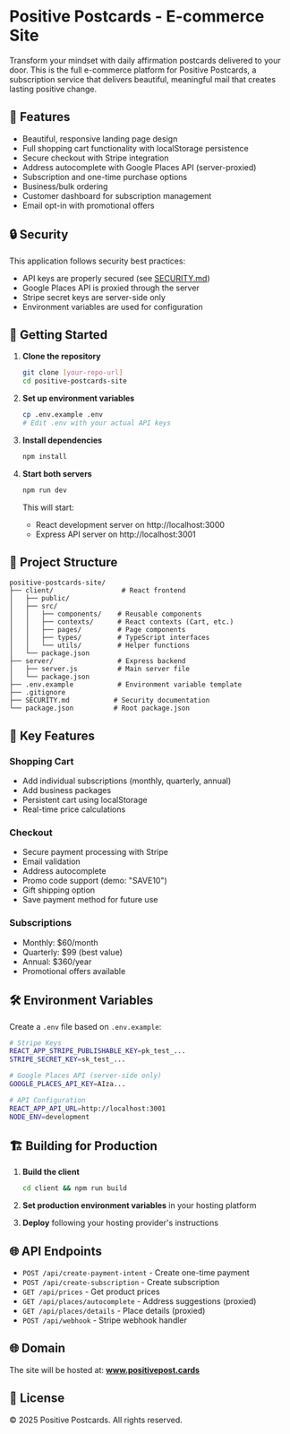 # Positive Postcards - E-commerce Site

Transform your mindset with daily affirmation postcards delivered to your door. This is the full e-commerce platform for Positive Postcards, a subscription service that delivers beautiful, meaningful mail that creates lasting positive change.

## 🌟 Features

- Beautiful, responsive landing page design
- Full shopping cart functionality with localStorage persistence
- Secure checkout with Stripe integration
- Address autocomplete with Google Places API (server-proxied)
- Subscription and one-time purchase options
- Business/bulk ordering
- Customer dashboard for subscription management
- Email opt-in with promotional offers

## 🔒 Security

This application follows security best practices:
- API keys are properly secured (see [SECURITY.md](SECURITY.md))
- Google Places API is proxied through the server
- Stripe secret keys are server-side only
- Environment variables are used for configuration

## 🚀 Getting Started

1. **Clone the repository**
   ```bash
   git clone [your-repo-url]
   cd positive-postcards-site
   ```

2. **Set up environment variables**
   ```bash
   cp .env.example .env
   # Edit .env with your actual API keys
   ```

3. **Install dependencies**
   ```bash
   npm install
   ```

4. **Start both servers**
   ```bash
   npm run dev
   ```

   This will start:
   - React development server on http://localhost:3000
   - Express API server on http://localhost:3001

## 📂 Project Structure

```
positive-postcards-site/
├── client/                 # React frontend
│   ├── public/
│   ├── src/
│   │   ├── components/    # Reusable components
│   │   ├── contexts/      # React contexts (Cart, etc.)
│   │   ├── pages/         # Page components
│   │   ├── types/         # TypeScript interfaces
│   │   └── utils/         # Helper functions
│   └── package.json
├── server/                # Express backend
│   ├── server.js          # Main server file
│   └── package.json
├── .env.example           # Environment variable template
├── .gitignore
├── SECURITY.md           # Security documentation
└── package.json          # Root package.json
```

## 🎨 Key Features

### Shopping Cart
- Add individual subscriptions (monthly, quarterly, annual)
- Add business packages
- Persistent cart using localStorage
- Real-time price calculations

### Checkout
- Secure payment processing with Stripe
- Email validation
- Address autocomplete
- Promo code support (demo: "SAVE10")
- Gift shipping option
- Save payment method for future use

### Subscriptions
- Monthly: $60/month
- Quarterly: $99 (best value)
- Annual: $360/year
- Promotional offers available

## 🛠️ Environment Variables

Create a `.env` file based on `.env.example`:

```bash
# Stripe Keys
REACT_APP_STRIPE_PUBLISHABLE_KEY=pk_test_...
STRIPE_SECRET_KEY=sk_test_...

# Google Places API (server-side only)
GOOGLE_PLACES_API_KEY=AIza...

# API Configuration
REACT_APP_API_URL=http://localhost:3001
NODE_ENV=development
```

## 🏗️ Building for Production

1. **Build the client**
   ```bash
   cd client && npm run build
   ```

2. **Set production environment variables** in your hosting platform

3. **Deploy** following your hosting provider's instructions

## 🌐 API Endpoints

- `POST /api/create-payment-intent` - Create one-time payment
- `POST /api/create-subscription` - Create subscription
- `GET /api/prices` - Get product prices
- `GET /api/places/autocomplete` - Address suggestions (proxied)
- `GET /api/places/details` - Place details (proxied)
- `POST /api/webhook` - Stripe webhook handler

## 🌐 Domain

The site will be hosted at: **www.positivepost.cards**

## 📝 License

© 2025 Positive Postcards. All rights reserved.
